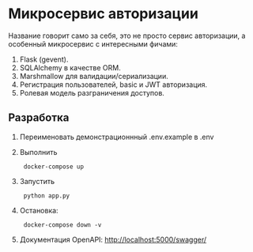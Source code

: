 # Микросервис авторизации

Название говорит само за себя, это не просто сервис авторизации, а особенный микросервис с интересными фичами:

1. Flask (gevent).
2. SQLAlchemy в качестве ORM.
3. Marshmallow для валидации/сериализации.
4. Регистрация пользователей, basic и JWT авторизация.
5. Ролевая модель разграничения доступов.


## Разработка

1. Переименовать демонстрационнный .env.example в .env
2. Выполнить

        docker-compose up
3. Запустить 

        python app.py
4. Остановка:

        docker-compose down -v

5. Документация OpenAPI: [http://localhost:5000/swagger/](http://localhost:5000/swagger/)
